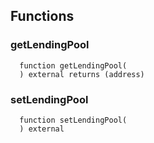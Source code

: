 


## Functions
### getLendingPool
```solidity
  function getLendingPool(
  ) external returns (address)
```




### setLendingPool
```solidity
  function setLendingPool(
  ) external
```




